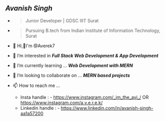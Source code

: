 ## ***Avanish Singh***
- >Junior Developer | GDSC IIIT Surat
- >Pursuing B.tech from Indian Institute of Information Technology, Surat 


- 👋 Hi,🙋‍I'm @Averek7 
- 👀 I’m interested in ***Full Stack Web Development & App Development***
- 🌱 I’m currently learning ... ***Web Development with MERN***
- 💞️ I’m looking to collaborate on ... ***MERN based projects***
- 📫 How to reach me ...  
  - Insta handle : - https://www.instagram.com/_im_the_avi_/   OR   https://www.instagram.com/a.v.e.r.e.k/
  - Linkedin handle : - https://www.linkedin.com/in/avanish-singh-aa1a57200
